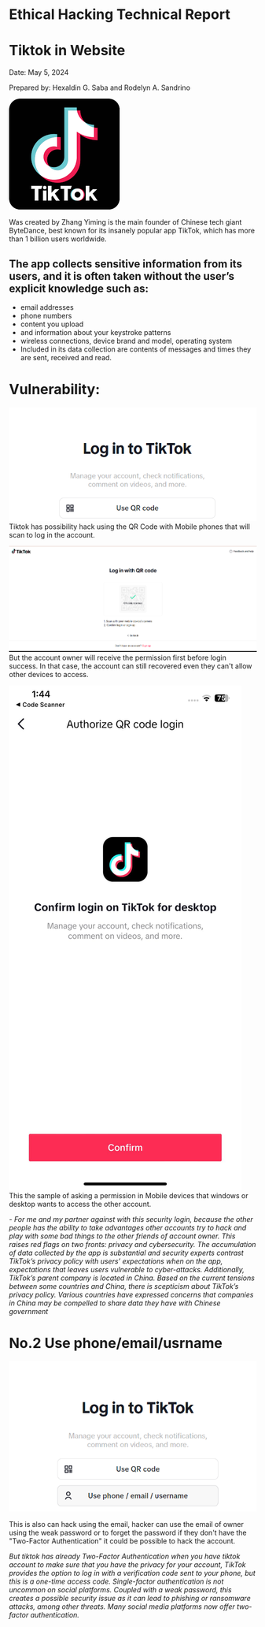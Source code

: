 # Ethical Hacking Technical Report #
# Tiktok in Website 
Date: May 5, 2024

Prepared by: Hexaldin G. Saba and Rodelyn A. Sandrino


![alt text](image.png)

Was created by Zhang Yiming is the main founder of Chinese tech giant ByteDance, best known for its insanely popular app TikTok, which has more than 1 billion users worldwide.

## The app collects sensitive information from its users, and it is often taken without the user’s explicit knowledge such as:
* email addresses
* phone numbers 
* content you upload 
* and information about your keystroke patterns
* wireless connections, device brand and model, operating system
* Included in its data collection are contents of messages and times they are sent, received and read. 


# Vulnerability: #

![alt text](image-4.png)
Tiktok has possibility hack using the QR Code with Mobile phones that will scan to log in the account.

![alt text](<Screenshot 2024-05-10 123929.png>)
But the account owner will receive the permission first before login success. In that case, the account can still recovered even they can't allow other devices to access. 

![alt text](image-2.png)
This the sample of asking a permission in Mobile devices that windows or desktop wants to access the other account.

*- For me and my partner against with this security login, because the other people has the ability to take advantages other accounts try to hack and play with some bad things to the other friends of account owner. This raises red flags on two fronts: privacy and cybersecurity. The accumulation of data collected by the app is substantial and security experts contrast TikTok’s privacy policy with users’ expectations when on the app, expectations that leaves users vulnerable to cyber-attacks. Additionally, TikTok’s parent company is located in China. Based on the current tensions between some countries and China, there is scepticism about TikTok’s privacy policy. Various countries have expressed concerns that companies in China may be compelled to share data they have with Chinese government*

# No.2 Use phone/email/usrname

![alt text](image-3.png)

This is also can hack using the email, hacker can use the email of owner using the weak password or to forget the password if they don't have the "Two-Factor Authentication" it could be possible to hack the account.

*But tiktok has already Two-Factor Authentication when you have tiktok account to make sure that you have the privacy for your account, TikTok provides the option to log in with a verification code sent to your phone, but this is a one-time access code. Single-factor authentication is not uncommon on social platforms. Coupled with a weak password, this creates a possible security issue as it can lead to phishing or ransomware attacks, among other threats. Many social media platforms now offer two-factor authentication.*